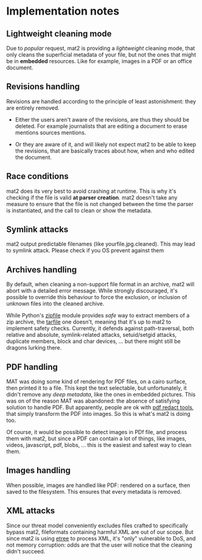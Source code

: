 Implementation notes
====================

Lightweight cleaning mode
-------------------------

Due to *popular* request, mat2 is providing a *lightweight* cleaning mode,
that only cleans the superficial metadata of your file, but not
the ones that might be in **embedded** resources. Like for example,
images in a PDF or an office document.

Revisions handling
------------------

Revisions are handled according to the principle of least astonishment: they
are entirely removed.

- Either the users aren't aware of the revisions, are thus they should be
	deleted. For example journalists that are editing a document to erase
	mentions sources mentions.

- Or they are aware of it, and will likely not expect mat2 to be able to keep
	the revisions, that are basically traces about how, when and who edited the
	document.


Race conditions
---------------

mat2 does its very best to avoid crashing at runtime. This is why it's checking
if the file is valid __at parser creation__. mat2 doesn't take any measure to
ensure that the file is not changed between the time the parser is
instantiated, and the call to clean or show the metadata.

Symlink attacks
---------------

mat2 output predictable filenames (like yourfile.jpg.cleaned).
This may lead to symlink attack. Please check if you OS prevent
against them

Archives handling
-----------------

By default, when cleaning a non-support file format in an archive,
mat2 will abort with a detailed error message.
While strongly discouraged, it's possible to override this behaviour to force
the exclusion, or inclusion of unknown files into the cleaned archive.

While Python's [zipfile](https://docs.python.org/3/library/zipfile.html) module
provides *safe* way to extract members of a zip archive, the 
[tarfile](https://docs.python.org/3/library/tarfile.html) one doesn't,
meaning that it's up to mat2 to implement safety checks. Currently,
it defends against path-traversal, both relative and absolute,
symlink-related attacks, setuid/setgid attacks, duplicate members, block and
char devices, … but there might still be dragons lurking there.


PDF handling
------------

MAT was doing some kind of rendering for PDF files, on a cairo surface, then
printed it to a file. This kept the text selectable, but unfortunately, it
didn't remove any *deep metadata*, like the ones in embedded pictures. This was
on of the reason MAT was abandoned: the absence of satisfying solution to
handle PDF. But apparently, people are ok with [pdf redact
tools](https://github.com/firstlookmedia/pdf-redact-tools), that simply
transform the PDF into images. So this is what's mat2 is doing too.

Of course, it would be possible to detect images in PDf file, and process them
with mat2, but since a PDF can contain a lot of things, like images, videos,
javascript, pdf, blobs, … this is the easiest and safest way to clean them.

Images handling
---------------

When possible, images are handled like PDF: rendered on a surface, then saved
to the filesystem. This ensures that every metadata is removed.

XML attacks
-----------

Since our threat model conveniently excludes files crafted to specifically
bypass mat2, fileformats containing harmful XML are out of our scope.
But since mat2 is using [etree](https://docs.python.org/3/library/xml.html#xml-vulnerabilities)
to process XML, it's "only" vulnerable to DoS, and not memory corruption:
odds are that the user will notice that the cleaning didn't succeed.
